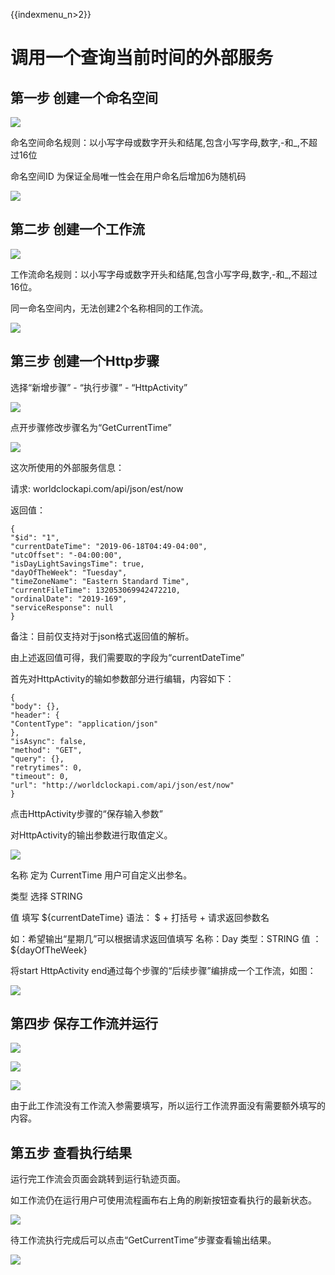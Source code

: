 {{indexmenu_n>2}}

# 调用一个查询当前时间的外部服务

## 第一步 创建一个命名空间

![](http://stepflow-docs.cn-bj.ufileos.com/createnamespace001.png)

命名空间命名规则：以小写字母或数字开头和结尾,包含小写字母,数字,-和\_,不超过16位

命名空间ID 为保证全局唯一性会在用户命名后增加6为随机码

![](http://stepflow-docs.cn-bj.ufileos.com/createnamespace002.png)

## 第二步 创建一个工作流

![](http://stepflow-docs.cn-bj.ufileos.com/createworkflow003.png)

工作流命名规则：以小写字母或数字开头和结尾,包含小写字母,数字,-和\_,不超过16位。

同一命名空间内，无法创建2个名称相同的工作流。

![](http://stepflow-docs.cn-bj.ufileos.com/createworkflow004.png)

## 第三步 创建一个Http步骤

选择“新增步骤” - “执行步骤” - “HttpActivity”

![](http://stepflow-docs.cn-bj.ufileos.com/http001.png)

点开步骤修改步骤名为“GetCurrentTime”

![](http://stepflow-docs.cn-bj.ufileos.com/getcurrenttime001.png)

这次所使用的外部服务信息：

请求: worldclockapi.com/api/json/est/now

返回值：

``` 
{
"$id": "1",
"currentDateTime": "2019-06-18T04:49-04:00",
"utcOffset": "-04:00:00",
"isDayLightSavingsTime": true,
"dayOfTheWeek": "Tuesday",
"timeZoneName": "Eastern Standard Time",
"currentFileTime": 132053069942472210,
"ordinalDate": "2019-169",
"serviceResponse": null
}

```

备注：目前仅支持对于json格式返回值的解析。

由上述返回值可得，我们需要取的字段为“currentDateTime”

首先对HttpActivity的输如参数部分进行编辑，内容如下：

    {
    "body": {},
    "header": {
    "ContentType": "application/json"
    },
    "isAsync": false,
    "method": "GET",
    "query": {},
    "retrytimes": 0,
    "timeout": 0,
    "url": "http://worldclockapi.com/api/json/est/now"
    }

点击HttpActivity步骤的“保存输入参数”

对HttpActivity的输出参数进行取值定义。

![](http://stepflow-docs.cn-bj.ufileos.com/getcurrenttime003.png)

名称 定为 CurrentTime 用户可自定义出参名。

类型 选择 STRING

值 填写 ${currentDateTime} 语法： $ + 打括号 + 请求返回参数名

如：希望输出“星期几”可以根据请求返回值填写 名称：Day 类型：STRING 值 ：${dayOfTheWeek}

将start HttpActivity end通过每个步骤的“后续步骤”编排成一个工作流，如图：

![](http://stepflow-docs.cn-bj.ufileos.com/getcurrenttime002.png)

## 第四步 保存工作流并运行

![](http://stepflow-docs.cn-bj.ufileos.com/runtime001.png)

![](http://stepflow-docs.cn-bj.ufileos.com/runtime002.png)

![](http://stepflow-docs.cn-bj.ufileos.com/runtime003.png)

由于此工作流没有工作流入参需要填写，所以运行工作流界面没有需要额外填写的内容。

## 第五步 查看执行结果

运行完工作流会页面会跳转到运行轨迹页面。

如工作流仍在运行用户可使用流程画布右上角的刷新按钮查看执行的最新状态。

![](http://stepflow-docs.cn-bj.ufileos.com/checktime001.png)

待工作流执行完成后可以点击“GetCurrentTime”步骤查看输出结果。

![](http://stepflow-docs.cn-bj.ufileos.com/checktime002.png)
